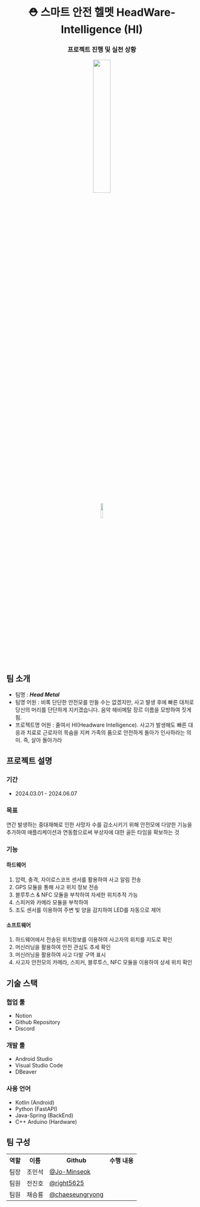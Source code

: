<!DOCTYPE html>
<html>
    <head>
        <meta charset="utf-8" lang="ko">
    </head>
    <body>
        <header>
            <div>
                <h1> ⛑️ 스마트 안전 헬멧 HeadWare-Intelligence (HI) </h1>
                    <section align="center">
                        <h3>프로젝트 진행 및 실천 상황</h3>
                        <a href="https://headware-intelligence.notion.site/5d05bd39b6f94036b9247e35d3040202?pvs=4"><img width = "30%" src = "https://img.shields.io/badge/Notion-000000?style=plastic&logo=notion&logoColor=ffffff"/></a><br>
                        <a href="https://hits.seeyoufarm.com"><img width = "10%" src="https://hits.seeyoufarm.com/api/count/incr/badge.svg?url=https%3A%2F%2Fgithub.com%2FJo-Minseok%2Fheadware-intelligence&count_bg=%23FFC500&title_bg=%23555555&icon=&icon_color=%23FFFFFF&title=hits&edge_flat=false"/></a>
                    </section>
            </div>
        </header>
        <main>
            <div>
                <h2>팀 소개</h2>
                <ul>
                    <li>팀명 : <strong><em>Head Metal</em></strong></li>
                    <li>팀명 어원 : 비록 단단한 안전모를 만들 수는 없겠지만, 사고 발생 후에 빠른 대처로 당신의 머리를 단단하게 지키겠습니다. 음악 헤비메탈 장르 이름을 모방하여 짓게 됨. </li>
                    <li>프로젝트명 어원 : 줄여서 HI(Headware Intelligence). 사고가 발생해도 빠른 대응과 치료로 근로자의 목숨을 지켜 가족의 품으로 안전하게 돌아가 인사하라는 의미. 즉, 살아 돌아가라</li>
                </ul>
            </div>
            <div>
                <h2>프로젝트 설명</h2>
                    <section>
                        <h3>기간</h3>
                        <ul>
                            <li>2024.03.01 - 2024.06.07</li>
                        </ul>
                    </section>
                    <section>
                        <h3>목표</h3>
                        <p>연간 발생하는 중대재해로 인한 사망자 수를 감소시키기 위해 안전모에 다양한 기능을 추가하여 애플리케이션과 연동함으로써 부상자에 대한 골든 타임을 확보하는 것</p>
                    </section>
                    <section>
                        <h3>기능</h3>
                    <section>
                        <h4>하드웨어</h4>
                        <ol>
                            <li>압력, 충격, 자이로스코프 센서를 활용하여 사고 알림 전송</li>
                            <li>GPS 모듈을 통해 사고 위치 정보 전송</li>
                            <li>블루투스 & NFC 모듈을 부착하여 자세한 위치추적 가능</li>
                            <li>스피커와 카메라 모듈을 부착하여 </li>
                            <li>조도 센서를 이용하여 주변 빛 양을 감지하여 LED를 자동으로 제어</li>
                        </ol>
                    </section>
                    <section>
                        <h4>소프트웨어</h4>
                        <ol>
                            <li>하드웨어에서 전송된 위치정보를 이용하여 사고자의 위치를 지도로 확인</li>
                            <li>머신러닝을 활용하여 안전 관심도 추세 확인</li>
                            <li>머신러닝을 활용하여 사고 다발 구역 표시</li>
                            <li>사고자 안전모의 카메라, 스피커, 블루투스, NFC 모듈을 이용하여 상세 위치 확인</li>
                        </ol>
                    </section>
            </div>
            <div>
                <h2>기술 스택</h2>
                <div>
                    <h3>협업 툴</h3>
                    <ul>
                        <li>Notion</li>
                        <li>Github Repository</li>
                        <li>Discord</li>
                    </ul>
                </div>
                <div>
                    <h3>개발 툴</h3>
                    <ul>
                        <li>Android Studio</li>
                        <li>Visual Studio Code</li>
                        <li>DBeaver</li>
                    </ul>
                </div>
                <div>
                    <h3>사용 언어</h3>
                    <ul>
                        <li>Kotlin (Android)</li>
                        <li>Python (FastAPI)</li>
                        <li>Java-Spring (BackEnd)</li>
                        <li>C++ Arduino (Hardware)</li>
                    </ul>
                </div>  
            </div>
            <div>
                <h2>팀 구성</h2>
                <table align="center">
                    <th>역할</th>
                    <th>이름</th>
                    <th>Github</th>
                    <th>수행 내용</th>
                    <tr>
                        <td>팀장</td>
                        <td>조민석</td>
                        <td><a href="https://github.com/Jo-Minseok">@Jo-Minseok</a><br></td>
                        <td></td>
                    </tr>
                    <tr>
                        <td>팀원</td>
                        <td>전진호</td>
                        <td><a href="https://github.com/right5625">@right5625</a></td>
                        <td></td>
                    </tr>
                    <tr>
                        <td>팀원</td>
                        <td>채승룡</td>
                        <td><a href="https://github.com/chaeseungryong">@chaeseungryong</a></td>
                        <td></td>
                    </tr>
                </table>
            </div>
        </main>
        <footer>
        </footer>
    </body>
</html>

